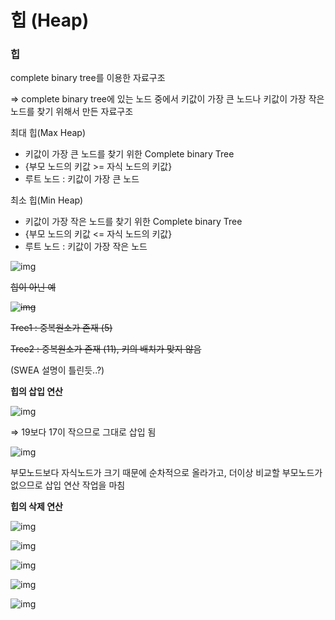 # 힙 (Heap)

### 힙

complete binary tree를 이용한 자료구조

⇒ complete binary tree에 있는 노드 중에서 키값이 가장 큰 노드나 키값이 가장 작은 노드를 찾기 위해서 만든 자료구조

최대 힙(Max Heap)

- 키값이 가장 큰 노드를 찾기 위한 Complete binary Tree
- {부모 노드의 키값 >= 자식 노드의 키값}
- 루트 노드 : 키값이 가장 큰 노드

최소 힙(Min Heap)

- 키값이 가장 작은 노드를 찾기 위한 Complete binary Tree
- {부모 노드의 키값 <= 자식 노드의 키값}
- 루트 노드 : 키값이 가장 작은 노드

![img](https://www.notion.so/image/https%3A%2F%2Fs3-us-west-2.amazonaws.com%2Fsecure.notion-static.com%2F0e7f6bfd-6c0d-46df-9ba0-990938bbe77b%2FUntitled.png?table=block&id=37e75caf-580c-4dcb-b189-644c2633dff1&width=3360&cache=v2)

~~힙이 아닌 예~~

~~![img](https://www.notion.so/image/https%3A%2F%2Fs3-us-west-2.amazonaws.com%2Fsecure.notion-static.com%2F4bf99954-3e9d-4bcf-8ecf-970e39c95afe%2FUntitled.png?table=block&id=11f659ae-543a-4122-a12d-2e7f7b9ef545&width=2630&cache=v2)~~

~~Tree1 : 중복원소가 존재 (5)~~

~~Tree2 : 중복원소가 존재 (11), 키의 배치가 맞지 않음~~

(SWEA 설명이 틀린듯..?)



**힙의 삽입 연산**

![img](https://www.notion.so/image/https%3A%2F%2Fs3-us-west-2.amazonaws.com%2Fsecure.notion-static.com%2Fe6b10fed-8ad1-473e-9b19-d6b821095d44%2FUntitled.png?table=block&id=65b477db-3d8a-4d9f-8ce0-ad455aefc014&width=2710&cache=v2)

⇒ 19보다 17이 작으므로 그대로 삽입 됨



![img](https://www.notion.so/image/https%3A%2F%2Fs3-us-west-2.amazonaws.com%2Fsecure.notion-static.com%2F79ecb7ff-663d-40c5-bbf4-8d264ee72ad6%2FUntitled.png?table=block&id=ffc0eeb8-6fd3-4450-bb65-7befa8bc05ab&width=2860&cache=v2)

부모노드보다 자식노드가 크기 때문에 순차적으로 올라가고, 더이상 비교할 부모노드가 없으므로 삽입 연산 작업을 마침



**힙의 삭제 연산**

![img](https://www.notion.so/image/https%3A%2F%2Fs3-us-west-2.amazonaws.com%2Fsecure.notion-static.com%2F4c3df896-e4d5-4417-84cd-cc92fdd9cc56%2FUntitled.png?table=block&id=9c54a745-027c-4e2f-84ce-ec859f090b93&width=2190&cache=v2)

![img](https://www.notion.so/image/https%3A%2F%2Fs3-us-west-2.amazonaws.com%2Fsecure.notion-static.com%2Ffde19932-90f2-4319-bb5e-d9692da8153a%2FUntitled.png?table=block&id=e5482766-d06d-4709-9417-5c344f4e3042&width=2200&cache=v2)

![img](https://www.notion.so/image/https%3A%2F%2Fs3-us-west-2.amazonaws.com%2Fsecure.notion-static.com%2F86898dc9-cbb6-418a-b8d7-052253c43501%2FUntitled.png?table=block&id=1e949638-6ca4-49e0-af85-a0389d11f4e2&width=2600&cache=v2)

![img](https://www.notion.so/image/https%3A%2F%2Fs3-us-west-2.amazonaws.com%2Fsecure.notion-static.com%2Fb2817641-1ffc-43fa-b8a3-7905b9a9c6c9%2FUntitled.png?table=block&id=d55ea456-13d8-48a9-b256-4eeb895cb8cf&width=3000&cache=v2)

![img](https://www.notion.so/image/https%3A%2F%2Fs3-us-west-2.amazonaws.com%2Fsecure.notion-static.com%2Fcbc44dc4-e485-49b8-8e32-1bcb30c24b1e%2FUntitled.png?table=block&id=9cbb3514-02f1-48c1-827d-d732d9a7ae55&width=3060&cache=v2)

